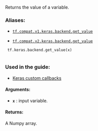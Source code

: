 Returns the value of a variable.



### Aliases:

- [ `tf.compat.v1.keras.backend.get_value` ](/api_docs/python/tf/keras/backend/get_value)

- [ `tf.compat.v2.keras.backend.get_value` ](/api_docs/python/tf/keras/backend/get_value)



```
 tf.keras.backend.get_value(x)
 
```



### Used in the guide:

- [Keras custom callbacks](https://tensorflow.google.cn/guide/keras/custom_callback)



#### Arguments:

- **`x`** : input variable.



#### Returns:
A Numpy array.

